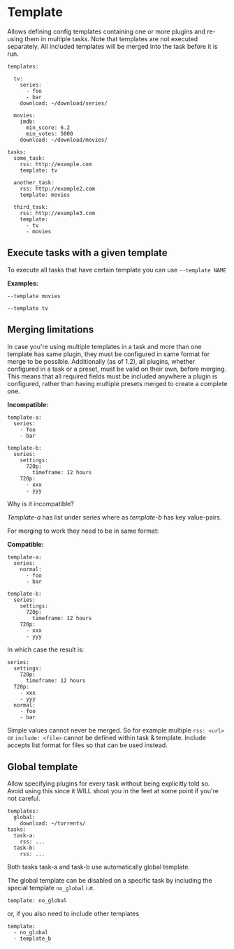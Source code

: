 # Template
Allows defining config templates containing one or more plugins and re-using them in multiple tasks. Note that templates are not executed separately. All included templates will be merged into the task before it is run.

```
templates:

  tv:
    series:
      - foo
      - bar
    download: ~/download/series/

  movies:
    imdb:
      min_score: 6.2
      min_votes: 5000
    download: ~/download/movies/

tasks:
  some_task:
    rss: http://example.com
    template: tv

  another_task:
    rss: http://example2.com
    template: movies

  third_task:
    rss: http://example3.com
    template: 
      - tv
      - movies

```

## Execute tasks with a given template
To execute all tasks that have certain template you can use `--template NAME`

**Examples:**

```
--template movies
```

```
--template tv
```

## Merging limitations
In case you're using multiple templates in a task and more than one template has same plugin, they must be
configured in same format for merge to be possible. Additionally (as of 1.2), all plugins, whether configured in a task or a preset, must be valid on their own, before merging. This means that all required fields must be included anywhere a plugin is configured, rather than having multiple presets merged to create a complete one.

**Incompatible:**

```
template-a:
  series:
    - foo
    - bar

template-b:
  series:
    settings:
      720p:
        timeframe: 12 hours
    720p:
      - xxx
      - yyy
```

Why is it incompatible?

*Template-a* has list under series where as *template-b* has key value-pairs.

For merging to work they need to be in same format:

**Compatible:**

```
template-a:
  series:
    normal:
      - foo
      - bar

template-b:
  series:
    settings:
      720p:
        timeframe: 12 hours
    720p:
      - xxx
      - yyy
```

In which case the result is:

```
series:
  settings:
    720p:
      timeframe: 12 hours
  720p:
    - xxx
    - yyy
  normal:
    - foo
    - bar
```

Simple values cannot never be merged. So for example multiple `rss: <url>` or `include: <file>` cannot be defined within task & template. Include accepts list format for files so that can be used instead. 

## Global template
Allow specifying plugins for every task without being explicitly told so. Avoid using this since it WILL shoot you in the feet at some point if you're not careful.

```
templates:
  global:
    download: ~/torrents/
tasks:
  task-a:
    rss: ...
  task-b:
    rss: ...
```

Both tasks task-a and task-b use automatically global template.

The global template can be disabled on a specific task by including the special template `no_global` i.e.

```
template: no_global
```

or, if you also need to include other templates

```
template:
  - no_global
  - template_b
```
